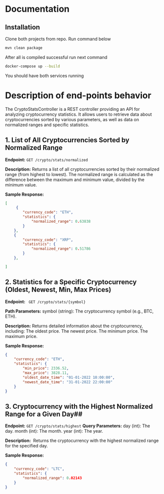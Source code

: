# Documentation
## Installation
Clone both projects from repo.
Run command below
``` bash 
mvn clean package
```
After all is compiled successful run next command
``` bash
docker-compose up --build
```
You should have both services running

# Description of end-points behavior
The CryptoStatsController is a REST controller providing an API for analyzing cryptocurrency statistics. It allows users to retrieve data about cryptocurrencies sorted by various parameters, as well as data on normalized ranges and specific statistics.

## 1. List of All Cryptocurrencies Sorted by Normalized Range
**Endpoint:**
`GET /crypto/stats/normalized`

**Description:** Returns a list of all cryptocurrencies sorted by their normalized range (from highest to lowest). The normalized range is calculated as the difference between the maximum and minimum value, divided by the minimum value.

**Sample Response:**
```json
[
     {
        "currency_code": "ETH",
        "statistics": {
            "normalized_range": 0.63838
        }
    },
    {
        "currency_code": "XRP",
        "statistics": {
            "normalized_range": 0.51786
        }
    },

]
```


## 2. Statistics for a Specific Cryptocurrency (Oldest, Newest, Min, Max Prices)
**Endpoint:**
` GET /crypto/stats/{symbol}`

**Path Parameters:**
symbol (string): The cryptocurrency symbol (e.g., BTC, ETH).

**Description:**
Returns detailed information about the cryptocurrency, including:
The oldest price.
The newest price.
The minimum price.
The maximum price.

**Sample Response:**
```json
{
    "currency_code": "ETH",
    "statistics": {
        "min_price": 2336.52,
        "max_price": 3828.11,
        "oldest_date_time": "01-01-2022 10:00:00",
        "newest_date_time": "31-01-2022 22:00:00"
    }
}
```



## 3. Cryptocurrency with the Highest Normalized Range for a Given Day##
**Endpoint:**
`GET /crypto/stats/highest`
**Query Parameters:**
day (int): The day.
month (int): The month.
year (int): The year.

**Description:**
 Returns the cryptocurrency with the highest normalized range for the specified day.

**Sample Response:**
```json
{
    "currency_code": "LTC",
    "statistics": {
        "normalized_range": 0.02143
    }
}
```

